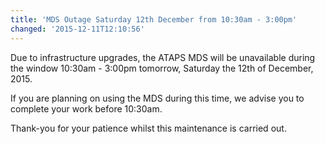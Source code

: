 ```yaml
---
title: 'MDS Outage Saturday 12th December from 10:30am - 3:00pm'
changed: '2015-12-11T12:10:56'
---
```


<p>Due to infrastructure upgrades, the ATAPS MDS will be unavailable during the window 10:30am - 3:00pm tomorrow, Saturday the 12th of December, 2015.</p>
<p>If you are planning on using the MDS during this time, we advise you to complete your work before 10:30am.</p>
<p>Thank-you for your patience whilst this maintenance is carried out.</p>
